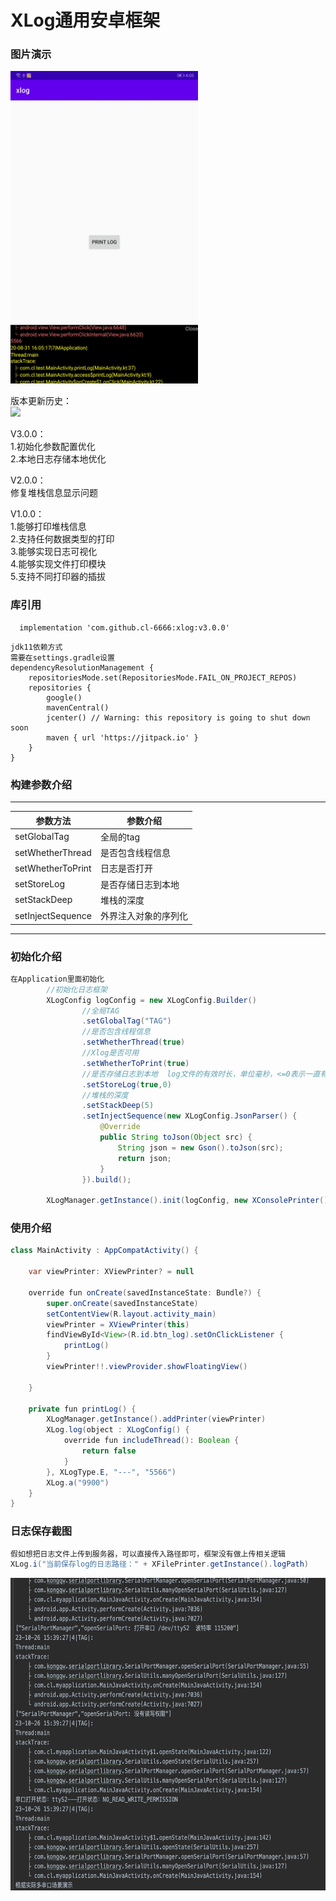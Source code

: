 # XLog通用安卓框架  

### 图片演示  
<img src="https://github.com/cl-6666/xlog/blob/master/img.png" width="300" height="500" alt="演示"/><br/>  


版本更新历史：  
[![](https://jitpack.io/v/cl-6666/xlog.svg)](https://jitpack.io/#cl-6666/xlog) 

V3.0.0：   
1.初始化参数配置优化  
2.本地日志存储本地优化

V2.0.0：   
修复堆栈信息显示问题

V1.0.0：    
1.能够打印堆栈信息  
2.支持任何数据类型的打印  
3.能够实现日志可视化   
4.能够实现文件打印模块   
5.支持不同打印器的插拔  



### 库引用  
```
  implementation 'com.github.cl-6666:xlog:v3.0.0'
```  
```
jdk11依赖方式
需要在settings.gradle设置
dependencyResolutionManagement {
    repositoriesMode.set(RepositoriesMode.FAIL_ON_PROJECT_REPOS)
    repositories {
        google()
        mavenCentral()
        jcenter() // Warning: this repository is going to shut down soon
        maven { url 'https://jitpack.io' }
    }
}
```
### 构建参数介绍  
------  
  参数方法 | 参数介绍 |
--------|------|
setGlobalTag | 全局的tag  |
setWhetherThread | 是否包含线程信息  |
setWhetherToPrint | 日志是否打开  |
setStoreLog | 是否存储日志到本地 |
setStackDeep | 堆栈的深度  |
setInjectSequence | 外界注入对象的序列化  |
------  

### 初始化介绍  
```java
在Application里面初始化
        //初始化日志框架
        XLogConfig logConfig = new XLogConfig.Builder()
                //全局TAG
                .setGlobalTag("TAG")
                //是否包含线程信息
                .setWhetherThread(true)
                //Xlog是否可用
                .setWhetherToPrint(true)
                //是否存储日志到本地  log文件的有效时长，单位毫秒，<=0表示一直有效
                .setStoreLog(true,0)
                //堆栈的深度
                .setStackDeep(5)
                .setInjectSequence(new XLogConfig.JsonParser() {
                    @Override
                    public String toJson(Object src) {
                        String json = new Gson().toJson(src);
                        return json;
                    }
                }).build();

        XLogManager.getInstance().init(logConfig, new XConsolePrinter());

```

### 使用介绍  
```java 
class MainActivity : AppCompatActivity() {

    var viewPrinter: XViewPrinter? = null
    
    override fun onCreate(savedInstanceState: Bundle?) {
        super.onCreate(savedInstanceState)
        setContentView(R.layout.activity_main)
        viewPrinter = XViewPrinter(this)
        findViewById<View>(R.id.btn_log).setOnClickListener {
            printLog()
        }
        viewPrinter!!.viewProvider.showFloatingView()

    }
    
    private fun printLog() {
        XLogManager.getInstance().addPrinter(viewPrinter)
        XLog.log(object : XLogConfig() {
            override fun includeThread(): Boolean {
                return false
            }
        }, XLogType.E, "---", "5566")
        XLog.a("9900")
    }
}
```
### 日志保存截图
```java
假如想把日志文件上传到服务器，可以直接传入路径即可，框架没有做上传相关逻辑
XLog.i("当前保存log的日志路径：" + XFilePrinter.getInstance().logPath)
```
<img src="https://github.com/cl-6666/xlog/blob/master/imglog.png" width="700" height="500" alt="演示"/><br/>  
